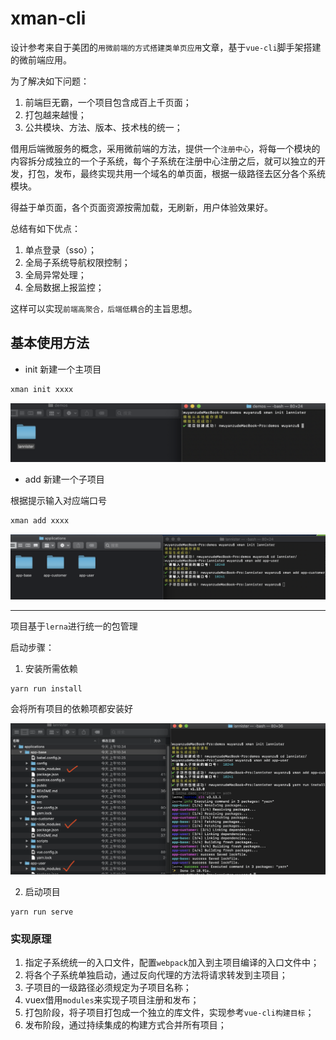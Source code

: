 # xman-cli

设计参考来自于美团的`用微前端的方式搭建类单页应用`文章，基于`vue-cli`脚手架搭建的微前端应用。

为了解决如下问题：

1. 前端巨无霸，一个项目包含成百上千页面；
2. 打包越来越慢；
3. 公共模块、方法、版本、技术栈的统一；

借用后端微服务的概念，采用微前端的方法，提供一个`注册中心`，将每一个模块的内容拆分成独立的一个子系统，每个子系统在注册中心注册之后，就可以独立的开发，打包，发布，最终实现共用一个域名的单页面，根据一级路径去区分各个系统模块。

得益于单页面，各个页面资源按需加载，无刷新，用户体验效果好。

总结有如下优点：

1. 单点登录（sso）；
2. 全局子系统导航权限控制；
3. 全局异常处理；
4. 全局数据上报监控；

这样可以实现`前端高聚合，后端低耦合`的主旨思想。

## 基本使用方法

- init 新建一个主项目

```bash
xman init xxxx
```

![初始化项目](./doc/images/0.png)

- add 新建一个子项目

根据提示输入对应端口号

```bash
xman add xxxx
```

![新建子项目](./doc/images/1.png)

---

项目基于`lerna`进行统一的包管理

启动步骤：

1. 安装所需依赖

```base
yarn run install
```

会将所有项目的依赖项都安装好

![安装好所有项目依赖](./doc/images/2.png)

2. 启动项目

```base
yarn run serve
```

### 实现原理

1. 指定子系统统一的入口文件，配置`webpack`加入到主项目编译的入口文件中；
2. 将各个子系统单独启动，通过反向代理的方法将请求转发到主项目；
3. 子项目的一级路径必须规定为子项目名称；
4. vuex借用`modules`来实现子项目注册和发布；
5. 打包阶段，将子项目打包成一个独立的库文件，实现参考`vue-cli构建目标`；
6. 发布阶段，通过持续集成的构建方式合并所有项目；
